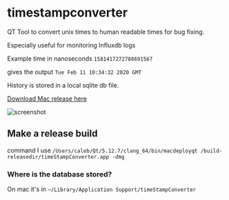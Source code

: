 # timestampconverter
QT Tool to convert unix times to human readable times for bug fixing. 

Especially useful for monitoring Influxdb logs

Example time in nanoseconds `1581417272788691567`

gives the output `Tue Feb 11 10:34:32 2020 GMT`

History is stored in a local sqlite db file.

[Download Mac release here](https://github.com/camccar/timestampconverter/releases)

![screenshot](https://raw.githubusercontent.com/camccar/timestampconverter/master/screenshot.png)

## Make a release build

command I use `/Users/caleb/Qt/5.12.7/clang_64/bin/macdeployqt /build-releasedir/timeStampConverter.app -dmg`

### Where is the database stored?

On mac it's in `~/Library/Application Support/timeStampConverter`


